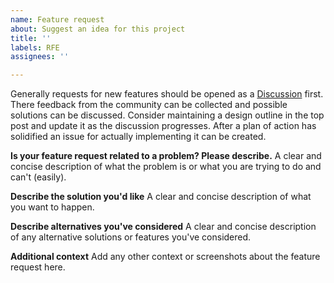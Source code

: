 ```yaml
---
name: Feature request
about: Suggest an idea for this project
title: ''
labels: RFE
assignees: ''

---
```


Generally requests for new features should be opened as a [Discussion](https://github.com/rpm-software-management/rpm/discussions) first. There feedback from the community can be collected and possible solutions can be discussed. Consider maintaining a design outline in the top post and update it as the discussion progresses. After a plan of action has solidified an issue for actually implementing it can be created.

**Is your feature request related to a problem? Please describe.**
A clear and concise description of what the problem is or what you are trying to do and can't (easily).

**Describe the solution you'd like**
A clear and concise description of what you want to happen.

**Describe alternatives you've considered**
A clear and concise description of any alternative solutions or features you've considered.

**Additional context**
Add any other context or screenshots about the feature request here.
